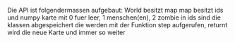 Die API ist folgendermassen aufgebaut:
World besitzt map
map besitzt ids und numpy karte mit 0 fuer leer, 1 menschen(en), 2 zombie
in ids sind die klassen abgespeichert
die werden mit der Funktion step aufgerufen, returnt wird die neue Karte
und immer so weiter